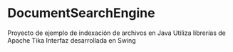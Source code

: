 # DocumentSearchEngine
Proyecto de ejemplo de indexación de archivos en Java
Utiliza librerías de Apache Tika
Interfaz desarrollada en Swing
